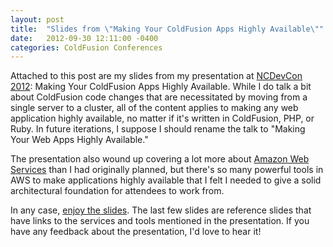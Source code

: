 ```yaml
---
layout: post
title:  "Slides from \"Making Your ColdFusion Apps Highly Available\""
date:   2012-09-30 12:11:00 -0400
categories: ColdFusion Conferences
---
```


Attached to this post are my slides from my presentation at [NCDevCon 2012](http://ncdevcon.com/): Making Your ColdFusion Apps Highly Available. While I do talk a bit about ColdFusion code changes that are necessitated by moving from a single server to a cluster, all of the content applies to making any web application highly available, no matter if it's written in ColdFusion, PHP, or Ruby. In future iterations, I suppose I should rename the talk to "Making Your Web Apps Highly Available."

The presentation also wound up covering a lot more about [Amazon Web Services](http://aws.amazon.com/) than I had originally planned, but there's so many powerful tools in AWS to make applications highly available that I felt I needed to give a solid architectural foundation for attendees to work from.

In any case, [enjoy the slides]("/assets/pdf/HighlyAvailableCFApps-NCDevCon2012.pdf"). The last few slides are reference slides that have links to the services and tools mentioned in the presentation. If you have any feedback about the presentation, I'd love to hear it!